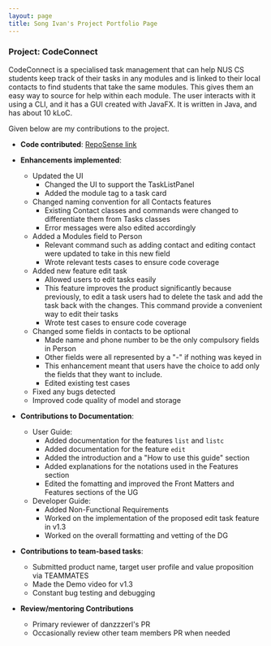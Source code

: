 ```yaml
---
layout: page
title: Song Ivan's Project Portfolio Page
---
```


### Project: CodeConnect

CodeConnect is a specialised task management that can help NUS CS students keep track of their tasks in any modules and is linked to their local contacts to find students that take the same modules. This gives them an easy way to source for help within each module.  The user interacts with it using a CLI, and it has a GUI created with JavaFX. It is written in Java, and has about 10 kLoC.

Given below are my contributions to the project.

* **Code contributed**: [RepoSense link](https://nus-cs2103-ay2223s1.github.io/tp-dashboard/?search=songivan00&breakdown=true&sort=groupTitle&sortWithin=title&since=2022-09-16&timeframe=commit&mergegroup=&groupSelect=groupByRepos&checkedFileTypes=docs~functional-code~test-code~other)

* **Enhancements implemented**:
  * Updated the UI 
    * Changed the UI to support the TaskListPanel
    * Added the module tag to a task card
  * Changed naming convention for all Contacts features
    * Existing Contact classes and commands were changed to differentiate them from Tasks classes 
    * Error messages were also edited accordingly
  * Added a Modules field to Person
    * Relevant command such as adding contact and editing contact were updated to take in this new field
    * Wrote relevant tests cases to ensure code coverage
  * Added new feature edit task
    * Allowed users to edit tasks easily
    * This feature improves the product significantly because previously, to edit a task users had to delete the task and add the task back with the changes.
    This command provide a convenient way to edit their tasks
    * Wrote test cases to ensure code coverage 
  * Changed some fields in contacts to be optional
    * Made name and phone number to be the only compulsory fields in Person
    * Other fields were all represented by a "-" if nothing was keyed in 
    * This enhancement meant that users have the choice to add only the fields that they want to include.
    * Edited existing test cases 
  * Fixed any bugs detected
  * Improved code quality of model and storage

* **Contributions to Documentation**:
  * User Guide:
    * Added documentation for the features `list` and `listc`
    * Added documentation for the feature `edit`
    * Added the introduction and a "How to use this guide" section
    * Added explanations for the notations used in the Features section
    * Edited the fomatting and improved the Front Matters and Features sections of the UG
  * Developer Guide:
    * Added Non-Functional Requirements
    * Worked on the implementation of the proposed edit task feature in v1.3
    * Worked on the overall formatting and vetting of the DG
    
* **Contributions to team-based tasks**:
  * Submitted product name, target user profile and value proposition via TEAMMATES
  * Made the Demo video for v1.3
  * Constant bug testing and debugging

* **Review/mentoring Contributions**
  * Primary reviewer of danzzzerl's PR 
  * Occasionally review other team members PR when needed
